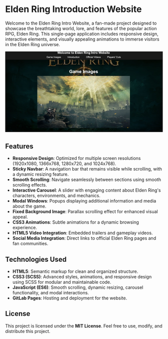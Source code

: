 # Elden Ring Introduction Website

Welcome to the Elden Ring Intro Website, a fan-made project designed to showcase the breathtaking world, lore, and features of the popular action RPG, Elden Ring. This single-page application includes responsive design, interactive elements, and visually appealing animations to immerse visitors in the Elden Ring universe.

![alt text](website.jpg)

## Features

- **Responsive Design**: Optimized for multiple screen resolutions (1920x1080, 1366x768, 1280x720, and 1024x768).
- **Sticky Navbar**: A navigation bar that remains visible while scrolling, with a dynamic resizing feature.
- **Smooth Scrolling**: Navigate seamlessly between sections using smooth scrolling effects.
- **Interactive Carousel**: A slider with engaging content about Elden Ring's characters, environments, and mechanics.
- **Modal Windows**: Popups displaying additional information and media about the game.
- **Fixed Background Image**: Parallax scrolling effect for enhanced visual appeal.
- **CSS3 Animations**: Subtle animations for a dynamic browsing experience.
- **HTML5 Video Integration**: Embedded trailers and gameplay videos.
- **Social Media Integration**: Direct links to official Elden Ring pages and fan communities.

## Technologies Used

- **HTML5**: Semantic markup for clean and organized structure.
- **CSS3 (SCSS)**: Advanced styles, animations, and responsive design using SCSS for modular and maintainable code.
- **JavaScript (ES6)**: Smooth scrolling, dynamic resizing, carousel functionality, and modal interactions.
- **GitLab Pages**: Hosting and deployment for the website.

## License

This project is licensed under the **MIT License**. Feel free to use, modify, and distribute this project.
